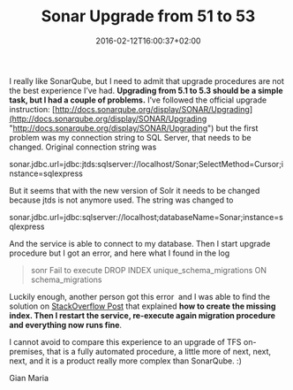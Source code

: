 ﻿---
title: "Sonar Upgrade from 51 to 53"
description: ""
date: 2016-02-12T16:00:37+02:00
draft: false
tags: [sonarqube]
categories: [Tools and library]
---
I really like SonarQube, but I need to admit that upgrade procedures are not the best experience I’ve had. **Upgrading from 5.1 to 5.3 should be a simple task, but I had a couple of problems.** I’ve followed the official upgrade instruction: [http://docs.sonarqube.org/display/SONAR/Upgrading](http://docs.sonarqube.org/display/SONAR/Upgrading "http://docs.sonarqube.org/display/SONAR/Upgrading") but the first problem was my connection string to SQL Server, that needs to be changed. Original connection string was

sonar.jdbc.url=jdbc:jtds:sqlserver://localhost/Sonar;SelectMethod=Cursor;instance=sqlexpress

But it seems that with the new version of Solr it needs to be changed because jtds is not anymore used. The string was changed to

sonar.jdbc.url=jdbc:sqlserver://localhost;databaseName=Sonar;instance=sqlexpress

And the service is able to connect to my database. Then I start upgrade procedure but I got an error, and here what I found in the log

> sonr Fail to execute DROP INDEX unique\_schema\_migrations ON schema\_migrations

Luckily enough, another person got this error  and I was able to find the solution on [StackOverflow Post](http://stackoverflow.com/questions/34858239/sonarqube-5-2-upgrade-to-5-3-fail-to-execute-drop-index-unique-schema-migrations) that explained  **how to create the missing index. Then I restart the service, re-execute again migration procedure and everything now runs fine**.

I cannot avoid to compare this experience to an upgrade of TFS on-premises, that is a fully automated procedure, a little more of next, next, next, and it is a product really more complex than SonarQube. :)

Gian Maria
